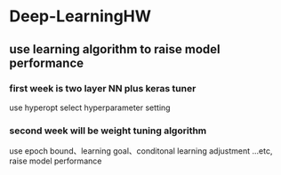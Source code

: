 # Deep-LearningHW

## use learning algorithm to raise model performance 

### first week is two layer NN plus keras tuner 
use hyperopt select hyperparameter setting

### second week will be weight tuning algorithm
use epoch bound、learning goal、conditonal learning adjustment ...etc, raise model performance
